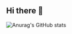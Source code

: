 ## Hi there 👋

![Anurag's GitHub stats](https://github-readme-stats.vercel.app/api?Matter60=anuraghazra&theme=github_dark_dimmed&show_icons=true)
